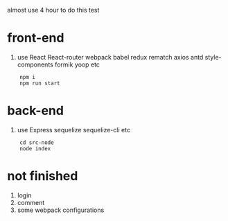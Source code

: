almost use 4 hour to do this test

# front-end

1. use React React-router webpack babel redux rematch axios antd style-components formik yoop etc

```
    npm i 
    npm run start
```

# back-end 

1. use Express sequelize sequelize-cli etc

```
    cd src-node
    node index
```

# not finished

1. login
2. comment
3. some webpack configurations